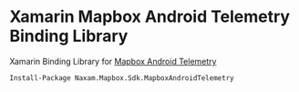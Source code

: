 # Xamarin Mapbox Android Telemetry Binding Library
Xamarin Binding Library for [Mapbox Android Telemetry](https://mvnrepository.com/artifact/com.mapbox.mapboxsdk/mapbox-android-telemetry)

```
Install-Package Naxam.Mapbox.Sdk.MapboxAndroidTelemetry
```